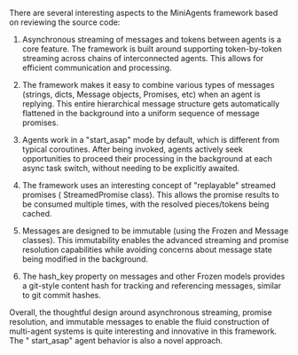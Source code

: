 There are several interesting aspects to the MiniAgents framework based on
reviewing the source code:

1. Asynchronous streaming of messages and tokens between agents is a core
   feature. The framework is built around supporting token-by-token streaming
   across chains of interconnected agents. This allows for efficient
   communication and processing.

2. The framework makes it easy to combine various types of messages (strings,
   dicts, Message objects, Promises, etc) when an agent is replying. This entire
   hierarchical message structure gets automatically flattened in the background
   into a uniform sequence of message promises.

3. Agents work in a "start_asap" mode by default, which is different from
   typical coroutines. After being invoked, agents actively seek opportunities
   to proceed their processing in the background at each async task switch,
   without needing to be explicitly awaited.

4. The framework uses an interesting concept of "replayable" streamed promises (
   StreamedPromise class). This allows the promise results to be consumed
   multiple times, with the resolved pieces/tokens being cached.

5. Messages are designed to be immutable (using the Frozen and Message classes).
   This immutability enables the advanced streaming and promise resolution
   capabilities while avoiding concerns about message state being modified in
   the background.

6. The hash_key property on messages and other Frozen models provides a
   git-style content hash for tracking and referencing messages, similar to git
   commit hashes.

Overall, the thoughtful design around asynchronous streaming, promise
resolution, and immutable messages to enable the fluid construction of
multi-agent systems is quite interesting and innovative in this framework. The "
start_asap" agent behavior is also a novel approach.
